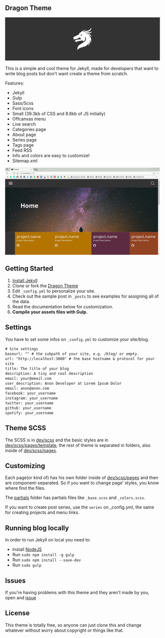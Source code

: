 ## Dragon Theme

![Dragon Theme Logo](logo.png)

This is a simple and cool theme for Jekyll, made for developers that want to write blog posts but don't want create a theme from scratch.

Features:

- Jekyll
- Gulp
- Sass/Scss
- Font icons
- Small (39.3kb of CSS and 8.8kb of JS initially)
- Offcanvas menu
- Live search
- Categories page
- About page
- Series page
- Tags page
- Feed RSS
- Info and colors are easy to customize!
- Sitemap.xml

![Screenshot](screenshot.png)

## Getting Started

1. [Install Jekyll](http://jekyllrb.com)
1. Clone or fork the [Dragon Theme](https://github.com/mhernandes/dragon-theme)
1. Edit `_config.yml` to personalize your site.
1. Check out the sample post in `_posts` to see examples for assigning all of the data.
1. Read the documentation below for customization.
1. **Compile your assets files with Gulp.**

## Settings

You have to set some infos on `_config.yml` to customize your site/blog.

```
# Site settings
baseurl: "" # the subpath of your site, e.g. /blog/ or empty.
url: "http://localhost:3000" # the base hostname & protocol for your site 
title: The title of your blog
description: A tiny and cool description
email: your@email.com
user_description: Anon Developer at Lorem Ipsum Dolor
email: anon@anon.com
facebook: your_username
instagram: your_username
twitter: your_username
github: your_username
spotify: your_username
```

## Theme SCSS

The SCSS is in [dev/scss]() and the basic styles are in [dev/scss/pages/template](), the rest of theme is separated in folders, also inside of [dev/scss/pages]().

## Customizing

Each page(or kind of) has his own folder inside of [dev/scss/pages]() and then are component-separated. So if you want to change page' styles, you know where find the files.

The [partials]() folder has partials files like `_base.scss` and `_colors.scss`.

If you want to create post series, use the `series` on _config.yml, the same for creating projects and menu links.

## Running blog locally

In order to run Jekyll on local you need to:

- Install [NodeJS](https://nodejs.org/)
- Run `sudo npm install -g gulp`
- Run `sudo npm install --save-dev`
- Run `sudo gulp`

## Issues

If you're having problems with this theme and they aren't made by you, open and [issue]()

## License

This theme is totally free, so anyone can just clone this and change whatever without worry about copyright or things like that.